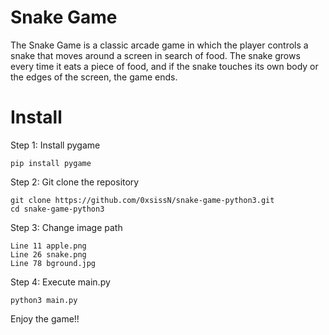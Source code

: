 # Snake Game
The Snake Game is a classic arcade game in which the player controls a snake that moves around a screen in search of food. The snake grows every time it eats a piece of food, and if the snake touches its own body or the edges of the screen, the game ends.
# Install
Step 1: Install pygame
```
pip install pygame
```
Step 2: Git clone the repository
```
git clone https://github.com/0xsissN/snake-game-python3.git
cd snake-game-python3
```
Step 3: Change image path
```
Line 11 apple.png
Line 26 snake.png
Line 78 bground.jpg
```
Step 4: Execute main.py
```
python3 main.py
```
Enjoy the game!!
